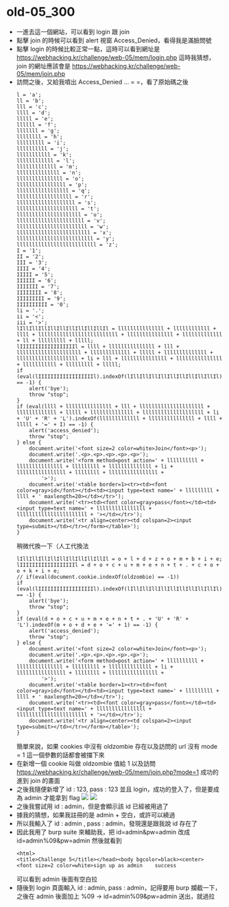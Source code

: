 # old-05_300

* 一進去這一個網站，可以看到 login 跟 join
* 點擊 join 的時候可以看到 alert 視窗 Access_Denied，看得我是滿臉問號
* 點擊 login 的時候比較正常一點，這時可以看到網址是 https://webhacking.kr/challenge/web-05/mem/login.php 這時我猜想，join 的網址應該會是 https://webhacking.kr/challenge/web-05/mem/join.php
* 訪問之後，又給我噴出 Access_Denied ... = =，看了原始碼之後
    ```js=
    l = 'a';
    ll = 'b';
    lll = 'c';
    llll = 'd';
    lllll = 'e';
    llllll = 'f';
    lllllll = 'g';
    llllllll = 'h';
    lllllllll = 'i';
    llllllllll = 'j';
    lllllllllll = 'k';
    llllllllllll = 'l';
    lllllllllllll = 'm';
    llllllllllllll = 'n';
    lllllllllllllll = 'o';
    llllllllllllllll = 'p';
    lllllllllllllllll = 'q';
    llllllllllllllllll = 'r';
    lllllllllllllllllll = 's';
    llllllllllllllllllll = 't';
    lllllllllllllllllllll = 'u';
    llllllllllllllllllllll = 'v';
    lllllllllllllllllllllll = 'w';
    llllllllllllllllllllllll = 'x';
    lllllllllllllllllllllllll = 'y';
    llllllllllllllllllllllllll = 'z';
    I = '1';
    II = '2';
    III = '3';
    IIII = '4';
    IIIII = '5';
    IIIIII = '6';
    IIIIIII = '7';
    IIIIIIII = '8';
    IIIIIIIII = '9';
    IIIIIIIIII = '0';
    li = '.';
    ii = '<';
    iii = '>';
    lIllIllIllIllIllIllIllIllIllIl = lllllllllllllll + llllllllllll + llll + llllllllllllllllllllllllll + lllllllllllllll + lllllllllllll + ll + lllllllll + lllll;
    lIIIIIIIIIIIIIIIIIIl = llll + lllllllllllllll + lll + lllllllllllllllllllll + lllllllllllll + lllll + llllllllllllll + llllllllllllllllllll + li + lll + lllllllllllllll + lllllllllllllll + lllllllllll + lllllllll + lllll;
    if (eval(lIIIIIIIIIIIIIIIIIIl).indexOf(lIllIllIllIllIllIllIllIllIllIl) == -1) {
        alert('bye');
        throw "stop";
    }
    if (eval(llll + lllllllllllllll + lll + lllllllllllllllllllll + lllllllllllll + lllll + llllllllllllll + llllllllllllllllllll + li + 'U' + 'R' + 'L').indexOf(lllllllllllll + lllllllllllllll + llll + lllll + '=' + I) == -1) {
        alert('access_denied');
        throw "stop";
    } else {
        document.write('<font size=2 color=white>Join</font><p>');
        document.write('.<p>.<p>.<p>.<p>.<p>');
        document.write('<form method=post action=' + llllllllll + lllllllllllllll + lllllllll + llllllllllllll + li + llllllllllllllll + llllllll + llllllllllllllll +
            '>');
        document.write('<table border=1><tr><td><font color=gray>id</font></td><td><input type=text name=' + lllllllll + llll + ' maxlength=20></td></tr>');
        document.write('<tr><td><font color=gray>pass</font></td><td><input type=text name=' + llllllllllllllll + lllllllllllllllllllllll + '></td></tr>');
        document.write('<tr align=center><td colspan=2><input type=submit></td></tr></form></table>');
    }
    ```
    稍微代換一下（人工代換法
    ```js=
    lIllIllIllIllIllIllIllIllIllIl = o + l + d + z + o + m + b + i + e;
    lIIIIIIIIIIIIIIIIIIl = d + o + c + u + m + e + n + t + . + c + o + o + k + i + e;
    // if(eval(document.cookie.indexOf(oldzombie) == -1))
    if (eval(lIIIIIIIIIIIIIIIIIIl).indexOf(lIllIllIllIllIllIllIllIllIllIl) == -1) {
        alert('bye');
        throw "stop";
    }
    if (eval(d + o + c + u + m + e + n + t + . + 'U' + 'R' + 'L').indexOf(m + o + d + e + '=' + 1) == -1) {
        alert('access_denied');
        throw "stop";
    } else {
        document.write('<font size=2 color=white>Join</font><p>');
        document.write('.<p>.<p>.<p>.<p>.<p>');
        document.write('<form method=post action=' + llllllllll + lllllllllllllll + lllllllll + llllllllllllll + li + llllllllllllllll + llllllll + llllllllllllllll +
            '>');
        document.write('<table border=1><tr><td><font color=gray>id</font></td><td><input type=text name=' + lllllllll + llll + ' maxlength=20></td></tr>');
        document.write('<tr><td><font color=gray>pass</font></td><td><input type=text name=' + llllllllllllllll + lllllllllllllllllllllll + '></td></tr>');
        document.write('<tr align=center><td colspan=2><input type=submit></td></tr></form></table>');
    }
    ```
    簡單來說，如果 cookies 中沒有 oldzombie 存在以及訪問的 url 沒有 mode = 1 這一個參數的話都會被擋下來
* 在新增一個 cookie 叫做 oldzombie 值給 1 以及訪問 https://webhacking.kr/challenge/web-05/mem/join.php?mode=1 成功的進到 join 的畫面
* 之後我隨便新增了 id : 123, pass : 123 並且 login，成功的登入了，但是要成為 admin 才能拿到 flag
    ![](https://i.imgur.com/DHxYQ0m.png)
    ![](https://i.imgur.com/M3VlpPd.png)
* 之後我嘗試用 id : admin，但是會顯示該 id 已經被用過了
* 據我的猜想，如果我註冊的是 admin + 空白，或許可以繞過
* 所以我輸入了 id : admin , pass : admin，發現還是跟我說 id 存在了
* 因此我用了 burp suite 來輔助我，把 id=admin&pw=admin 改成 id=admin%09&pw=admin 然後就看到
    ```html=
    <html>
    <title>Challenge 5</title></head><body bgcolor=black><center>
    <font size=2 color=white>sign up as admin	 success
    ```
    可以看到 admin 後面有空白拉
* 隨後到 login 頁面輸入 id : admin, pass : admin，記得要用 burp 攔截一下，之後在 admin 後面加上 %09 -> id=admin%09&pw=admin 送出，就過拉
